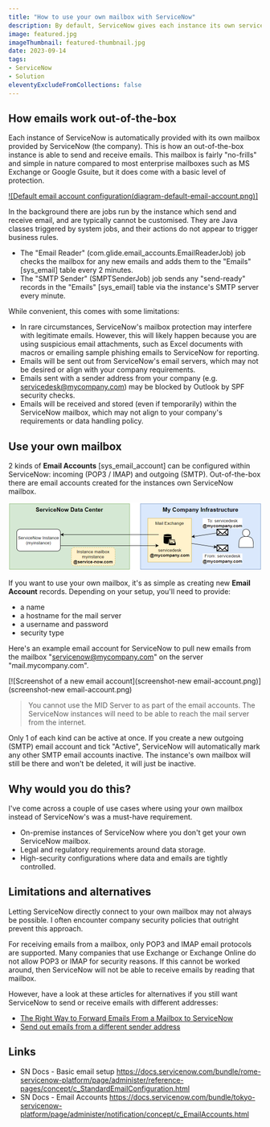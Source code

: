 ```yaml
---
title: "How to use your own mailbox with ServiceNow"
description: By default, ServiceNow gives each instance its own service-now.com mailbox for sending and receiving emails, but sometimes this doesn't fit requirements. Here's how to give a different mailbox for ServiceNow to work with emails.
image: featured.jpg
imageThumbnail: featured-thumbnail.jpg
date: 2023-09-14
tags:
- ServiceNow
- Solution
eleventyExcludeFromCollections: false
---
```


## How emails work out-of-the-box
Each instance of ServiceNow is automatically provided with its own mailbox provided by ServiceNow (the company). This is how an out-of-the-box instance is able to send and receive emails. This mailbox is fairly "no-frills" and simple in nature compared to most enterprise mailboxes such as MS Exchange or Google Gsuite, but it does come with a basic level of protection.

[![Default email account configuration(diagram-default-email-account.png)]](diagram-default-email-account.png)

In the background there are jobs run by the instance which send and receive email, and are typically cannot be customised. They are Java classes triggered by system jobs, and their actions do not appear to trigger business rules.
* The "Email Reader" (com.glide.email_accounts.EmailReaderJob) job checks the mailbox for any new emails and adds them to the "Emails" [sys_email] table every 2 minutes.
* The "SMTP Sender" (SMPTSenderJob) job sends any "send-ready" records in the "Emails" [sys_email] table via the instance's SMTP server every minute.

While convenient, this comes with some limitations:
* In rare circumstances, ServiceNow's mailbox protection may interfere with legitimate emails. However, this will likely happen because you are using suspicious email attachments, such as Excel documents with macros or emailing sample phishing emails to ServiceNow for reporting.
* Emails will be sent out from ServiceNow's email servers, which may not be desired or align with your company requirements.
* Emails sent with a sender address from your company (e.g. servicedesk@mycompany.com) may be blocked by Outlook by SPF security checks.
* Emails will be received and stored (even if temporarily) within the ServiceNow mailbox, which may not align to your company's requirements or data handling policy.

## Use your own mailbox
2 kinds of **Email Accounts** [sys_email_account] can be configured within ServiceNow: incoming (POP3 / IMAP) and outgoing (SMTP). Out-of-the-box there are email accounts created for the instances own ServiceNow mailbox.

[![BYO email accounts](diagram-byo-email-account.png)](diagram-byo-email-account.png)

If you want to use your own mailbox, it's as simple as creating new **Email Account** records. Depending on your setup, you'll need to provide:
* a name
* a hostname for the mail server
* a username and password
* security type

Here's an example email account for ServiceNow to pull new emails from the mailbox "servicenow@mycompany.com" on the server "mail.mycompany.com".

[![Screenshot of a new email account](screenshot-new email-account.png)](screenshot-new email-account.png)

> You cannot use the MID Server to as part of the email accounts. The ServiceNow instances will need to be able to reach the mail server from the internet.

Only 1 of each kind can be active at once. If you create a new outgoing (SMTP) email account and tick "Active", ServiceNow will automatically mark any other SMTP email accounts inactive. The instance's own mailbox will still be there and won't be deleted, it will just be inactive.

## Why would you do this?
I've come across a couple of use cases where using your own mailbox instead of ServiceNow's was a must-have requirement.
* On-premise instances of ServiceNow where you don't get your own ServiceNow mailbox.
* Legal and regulatory requirements around data storage.
* High-security configurations where data and emails are tightly controlled.

## Limitations and alternatives
Letting ServiceNow directly connect to your own mailbox may not always be possible. I often encounter company security policies that outright prevent this approach.

For receiving emails from a mailbox, only POP3 and IMAP email protocols are supported. Many companies that use Exchange or Exchange Online do not allow POP3 or IMAP for security reasons. If this cannot be worked around, then ServiceNow will not be able to receive emails by reading that mailbox.

However, have a look at these articles for alternatives if you still want ServiceNow to send or receive emails with different addresses:
* [The Right Way to Forward Emails From a Mailbox to ServiceNow](/posts/2022-05-23-sending-emails-to-servicenow/)
* [Send out emails from a different sender address](/posts/2023-09-14-sn-email-sender-address/)

## Links
* SN Docs - Basic email setup
 https://docs.servicenow.com/bundle/rome-servicenow-platform/page/administer/reference-pages/concept/c_StandardEmailConfiguration.html
* SN Docs - Email Accounts
 https://docs.servicenow.com/bundle/tokyo-servicenow-platform/page/administer/notification/concept/c_EmailAccounts.html
